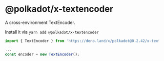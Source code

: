 # @polkadot/x-textencoder

A cross-environment TextEncoder.

Install it via `yarn add @polkadot/x-textencoder`

```js
import { TextEncoder } from 'https://deno.land/x/polkadot@0.2.42/x-textencoder/mod.ts';

...
const encoder = new TextEncoder();
```
